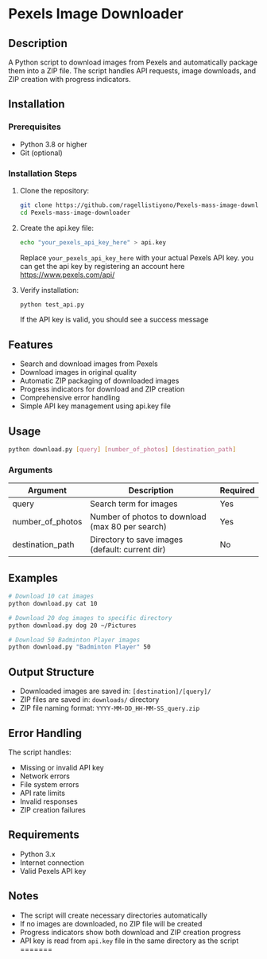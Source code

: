 # Pexels Image Downloader

## Description
A Python script to download images from Pexels and automatically package them into a ZIP file. The script handles API requests, image downloads, and ZIP creation with progress indicators.

## Installation

### Prerequisites
- Python 3.8 or higher
- Git (optional)

### Installation Steps
1. Clone the repository:
   ```bash
   git clone https://github.com/ragellistiyono/Pexels-mass-image-downloader.git
   cd Pexels-mass-image-downloader
   ```
2. Create the api.key file:
   ```bash
   echo "your_pexels_api_key_here" > api.key
   ```
   Replace `your_pexels_api_key_here` with your actual Pexels API key.
   you can get the api key by registering an account here https://www.pexels.com/api/

4. Verify installation:
   ```bash
   python test_api.py
   ```
   If the API key is valid, you should see a success message

## Features
- Search and download images from Pexels
- Download images in original quality
- Automatic ZIP packaging of downloaded images
- Progress indicators for download and ZIP creation
- Comprehensive error handling
- Simple API key management using api.key file

## Usage
```bash
python download.py [query] [number_of_photos] [destination_path]
```

### Arguments
| Argument         | Description                                      | Required |
|------------------|--------------------------------------------------|----------|
| query            | Search term for images                           | Yes      |
| number_of_photos | Number of photos to download (max 80 per search) | Yes      |
| destination_path | Directory to save images (default: current dir)  | No       |

## Examples
```bash
# Download 10 cat images
python download.py cat 10

# Download 20 dog images to specific directory
python download.py dog 20 ~/Pictures

# Download 50 Badminton Player images
python download.py "Badminton Player" 50
```

## Output Structure
- Downloaded images are saved in: `[destination]/[query]/`
- ZIP files are saved in: `downloads/` directory
- ZIP file naming format: `YYYY-MM-DD_HH-MM-SS_query.zip`

## Error Handling
The script handles:
- Missing or invalid API key
- Network errors
- File system errors
- API rate limits
- Invalid responses
- ZIP creation failures

## Requirements
- Python 3.x
- Internet connection
- Valid Pexels API key

## Notes
- The script will create necessary directories automatically
- If no images are downloaded, no ZIP file will be created
- Progress indicators show both download and ZIP creation progress
- API key is read from `api.key` file in the same directory as the script
=======
